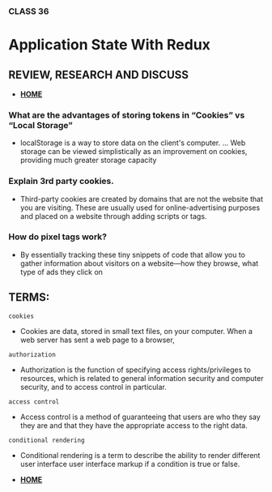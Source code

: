 ### CLASS 36


# Application State With Redux






## REVIEW, RESEARCH AND DISCUSS


- [**HOME**](https://seidomo.github.io/reading_notes/home)


### What are the advantages of storing tokens in “Cookies” vs “Local Storage”

- localStorage is a way to store data on the client's computer. ... Web storage can be viewed simplistically as an improvement on cookies, providing much greater storage capacity



### Explain 3rd party cookies.

- Third-party cookies are created by domains that are not the website that you are visiting. These are usually used for online-advertising purposes and placed on a website through adding scripts or tags.



### How do pixel tags work?


- By essentially tracking these tiny snippets of code that allow you to gather information about visitors on a website—how they browse, what type of ads they click on



## TERMS:


``` cookies ```

- Cookies are data, stored in small text files, on your computer. When a web server has sent a web page to a browser,


``` authorization ```

- Authorization is the function of specifying access rights/privileges to resources, which is related to general information security and computer security, and to access control in particular.

``` access control ```

-  Access control is a method of guaranteeing that users are who they say they are and that they have the appropriate access to the right data.


``` conditional rendering ```

- Conditional rendering is a term to describe the ability to render different user interface user interface markup if a condition is true or false.


- [**HOME**](https://seidomo.github.io/reading_notes/home)